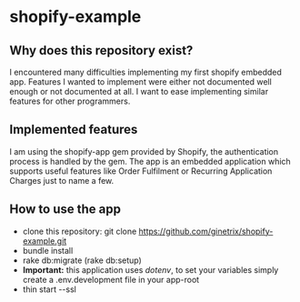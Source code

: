 # shopify-example
## Why does this repository exist?
I encountered many difficulties implementing my first shopify embedded app. Features I wanted to implement were either not documented well enough or not documented at all. I want to ease implementing similar features for other programmers.
## Implemented features
I am using the shopify-app gem provided by Shopify, the authentication process is handled by the gem. The app is an embedded application which supports useful features like Order Fulfilment or Recurring Application Charges just to name a few.
## How to use the app
* clone this repository: git clone https://github.com/ginetrix/shopify-example.git
* bundle install
* rake db:migrate (rake db:setup)
* **Important:** this application uses *dotenv*, to set your variables simply create a .env.development file in your app-root
* thin start --ssl
